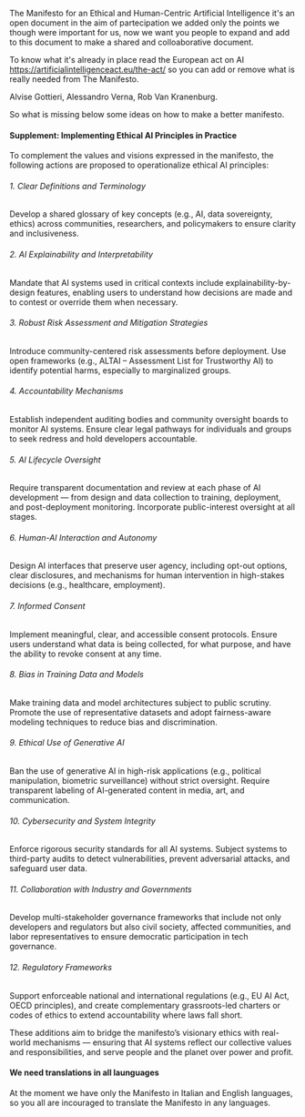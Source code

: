 
The Manifesto for an Ethical and Human-Centric Artificial Intelligence it's an open document
in the aim of partecipation we added only the points we though were important for us, now 
we want you people to expand and add to this document to make a shared and colloaborative document.

To know what it's already in place read the European act on AI https://artificialintelligenceact.eu/the-act/
so you can add or remove what is really needed from The Manifesto.


Alvise Gottieri, Alessandro Verna, Rob Van Kranenburg.

So what is missing below some ideas on how to make a better manifesto.

#### Supplement: Implementing Ethical AI Principles in Practice
To complement the values and visions expressed in the manifesto, the following actions are proposed to operationalize ethical AI principles:

###### 1. Clear Definitions and Terminology
Develop a shared glossary of key concepts (e.g., AI, data sovereignty, ethics) across communities, researchers, and policymakers to ensure clarity and inclusiveness.

###### 2. AI Explainability and Interpretability
Mandate that AI systems used in critical contexts include explainability-by-design features, enabling users to understand how decisions are made and to contest or override them when necessary.

###### 3. Robust Risk Assessment and Mitigation Strategies
Introduce community-centered risk assessments before deployment. Use open frameworks (e.g., ALTAI – Assessment List for Trustworthy AI) to identify potential harms, especially to marginalized groups.

###### 4. Accountability Mechanisms
Establish independent auditing bodies and community oversight boards to monitor AI systems. Ensure clear legal pathways for individuals and groups to seek redress and hold developers accountable.

###### 5. AI Lifecycle Oversight
Require transparent documentation and review at each phase of AI development — from design and data collection to training, deployment, and post-deployment monitoring. Incorporate public-interest oversight at all stages.

###### 6. Human-AI Interaction and Autonomy
Design AI interfaces that preserve user agency, including opt-out options, clear disclosures, and mechanisms for human intervention in high-stakes decisions (e.g., healthcare, employment).

###### 7. Informed Consent
Implement meaningful, clear, and accessible consent protocols. Ensure users understand what data is being collected, for what purpose, and have the ability to revoke consent at any time.

###### 8. Bias in Training Data and Models
Make training data and model architectures subject to public scrutiny. Promote the use of representative datasets and adopt fairness-aware modeling techniques to reduce bias and discrimination.

###### 9. Ethical Use of Generative AI
Ban the use of generative AI in high-risk applications (e.g., political manipulation, biometric surveillance) without strict oversight. Require transparent labeling of AI-generated content in media, art, and communication.

###### 10. Cybersecurity and System Integrity
Enforce rigorous security standards for all AI systems. Subject systems to third-party audits to detect vulnerabilities, prevent adversarial attacks, and safeguard user data.

###### 11. Collaboration with Industry and Governments
Develop multi-stakeholder governance frameworks that include not only developers and regulators but also civil society, affected communities, and labor representatives to ensure democratic participation in tech governance.

###### 12. Regulatory Frameworks
Support enforceable national and international regulations (e.g., EU AI Act, OECD principles), and create complementary grassroots-led charters or codes of ethics to extend accountability where laws fall short.

These additions aim to bridge the manifesto’s visionary ethics with real-world mechanisms — ensuring that AI systems reflect our collective values and responsibilities, and serve people and the planet over power and profit.

#### We need translations in all launguages

At the moment we have only the Manifesto in Italian and English languages, so you all are incouraged to translate the Manifesto in any languages.
